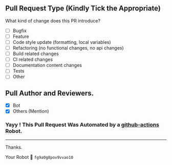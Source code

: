 ## Pull Request Type (Kindly Tick the Appropriate)

What kind of change does this PR introduce?

* [ ] Bugfix
* [ ] Feature
* [ ] Code style update (formatting, local variables)
* [ ] Refactoring (no functional changes, no api changes)
* [ ] Build related changes
* [ ] CI related changes
* [ ] Documentation content changes
* [ ] Tests
* [ ] Other

## Pull Author and Reviewers.

* [x] Bot
* [x] Others (Mention)

### Yayy ! This Pull Request Was Automated by a [github-actions](https://github.com/features/actions) Robot.

*** 

Thanks.

Your Robot 🤖 `fg9a0g8pov9vvao10`
